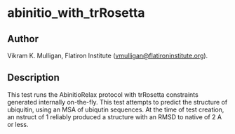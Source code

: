 # abinitio\_with\_trRosetta

## Author

Vikram K. Mulligan, Flatiron Institute (vmulligan@flatironinstitute.org).

## Description

This test runs the AbinitioRelax protocol with trRosetta constraints generated internally on-the-fly.  This test attempts to predict the structure of ubiquitin, using an MSA of ubiqutin sequences.  At the time of test creation, an nstruct of 1 reliably produced a structure with an RMSD to native of 2 A or less.
